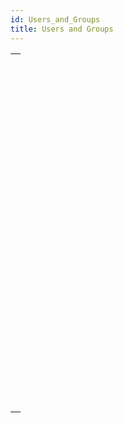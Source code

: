 ```yaml
---
id: Users_and_Groups
title: Users and Groups
---
```

||
|---|
|[<!-- INCLUDE #_command_.BLOB TO USERS.Syntax -->](../../commands-legacy/blob-to-users.md)<br/><!-- INCLUDE #_command_.BLOB TO USERS.Summary -->|
|[<!-- INCLUDE #_command_.CHANGE CURRENT USER.Syntax -->](../../commands-legacy/change-current-user.md)<br/><!-- INCLUDE #_command_.CHANGE CURRENT USER.Summary -->|
|[<!-- INCLUDE #_command_.CHANGE PASSWORD.Syntax -->](../../commands-legacy/change-password.md)<br/><!-- INCLUDE #_command_.CHANGE PASSWORD.Summary -->|
|[<!-- INCLUDE #_command_.Current user.Syntax -->](../../commands-legacy/current-user.md)<br/><!-- INCLUDE #_command_.Current user.Summary -->|
|[<!-- INCLUDE #_command_.DELETE USER.Syntax -->](../../commands-legacy/delete-user.md)<br/><!-- INCLUDE #_command_.DELETE USER.Summary -->|
|[<!-- INCLUDE #_command_.EDIT ACCESS.Syntax -->](../../commands-legacy/edit-access.md)<br/><!-- INCLUDE #_command_.EDIT ACCESS.Summary -->|
|[<!-- INCLUDE #_command_.Get default user.Syntax -->](../../commands-legacy/get-default-user.md)<br/><!-- INCLUDE #_command_.Get default user.Summary -->|
|[<!-- INCLUDE #_command_.Get group access.Syntax -->](../../commands-legacy/get-group-access.md)<br/><!-- INCLUDE #_command_.Get group access.Summary -->|
|[<!-- INCLUDE #_command_.GET GROUP LIST.Syntax -->](../../commands-legacy/get-group-list.md)<br/><!-- INCLUDE #_command_.GET GROUP LIST.Summary -->|
|[<!-- INCLUDE #_command_.GET GROUP PROPERTIES.Syntax -->](../../commands-legacy/get-group-properties.md)<br/><!-- INCLUDE #_command_.GET GROUP PROPERTIES.Summary -->|
|[<!-- INCLUDE #_command_.Get plugin access.Syntax -->](../../commands-legacy/get-plugin-access.md)<br/><!-- INCLUDE #_command_.Get plugin access.Summary -->|
|[<!-- INCLUDE #_command_.GET USER LIST.Syntax -->](../../commands-legacy/get-user-list.md)<br/><!-- INCLUDE #_command_.GET USER LIST.Summary -->|
|[<!-- INCLUDE #_command_.GET USER PROPERTIES.Syntax -->](../../commands-legacy/get-user-properties.md)<br/><!-- INCLUDE #_command_.GET USER PROPERTIES.Summary -->|
|[<!-- INCLUDE #_command_.Is user deleted.Syntax -->](../../commands-legacy/is-user-deleted.md)<br/><!-- INCLUDE #_command_.Is user deleted.Summary -->|
|[<!-- INCLUDE #_command_.SET GROUP ACCESS.Syntax -->](../../commands-legacy/set-group-access.md)<br/><!-- INCLUDE #_command_.SET GROUP ACCESS.Summary -->|
|[<!-- INCLUDE #_command_.Set group properties.Syntax -->](../../commands-legacy/set-group-properties.md)<br/><!-- INCLUDE #_command_.Set group properties.Summary -->|
|[<!-- INCLUDE #_command_.SET PLUGIN ACCESS.Syntax -->](../../commands-legacy/set-plugin-access.md)<br/><!-- INCLUDE #_command_.SET PLUGIN ACCESS.Summary -->|
|[<!-- INCLUDE #_command_.SET USER ALIAS.Syntax -->](../../commands-legacy/set-user-alias.md)<br/><!-- INCLUDE #_command_.SET USER ALIAS.Summary -->|
|[<!-- INCLUDE #_command_.Set user properties.Syntax -->](../../commands-legacy/set-user-properties.md)<br/><!-- INCLUDE #_command_.Set user properties.Summary -->|
|[<!-- INCLUDE #_command_.User in group.Syntax -->](../../commands-legacy/user-in-group.md)<br/><!-- INCLUDE #_command_.User in group.Summary -->|
|[<!-- INCLUDE #_command_.USERS TO BLOB.Syntax -->](../../commands-legacy/users-to-blob.md)<br/><!-- INCLUDE #_command_.USERS TO BLOB.Summary -->|
|[<!-- INCLUDE #_command_.Validate password.Syntax -->](../../commands-legacy/validate-password.md)<br/><!-- INCLUDE #_command_.Validate password.Summary -->|
